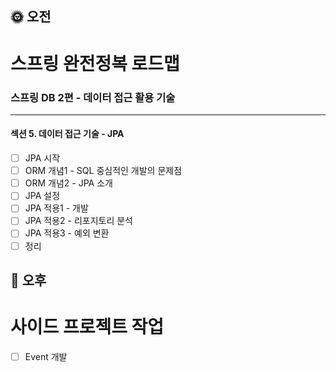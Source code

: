## :sun_with_face: 오전

# 스프링 완전정복 로드맵
### 스프링 DB 2편 - 데이터 접근 활용 기술
--- ---
#### 섹션 5. 데이터 접근 기술 - JPA

- [ ] JPA 시작
- [ ] ORM 개념1 - SQL 중심적인 개발의 문제점
- [ ] ORM 개념2 - JPA 소개
- [ ] JPA 설정
- [ ] JPA 적용1 - 개발
- [ ] JPA 적용2 - 리포지토리 분석
- [ ] JPA 적용3 - 예외 변환
- [ ] 정리

## :full_moon_with_face: 오후

# 사이드 프로젝트 작업

- [ ] Event 개발